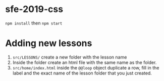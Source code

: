 # sfe-2019-css
`npm install` then `npm start`

# Adding new lessons
1. `src/LESSONS/` create a new folder with the lesson name
2. Inside the folder create an html file with the same name as the folder.
3. `src/home/index.html` inside the `@@loop` object duplicate a row, fill in the label and the exact name of the lesson folder that you just created.
